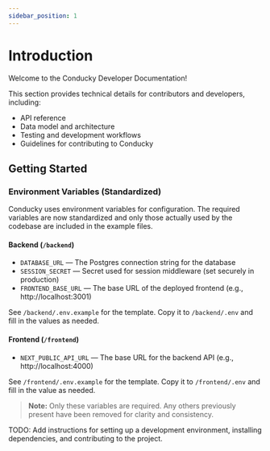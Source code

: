 ```yaml
---
sidebar_position: 1
---
```

# Introduction

Welcome to the Conducky Developer Documentation!

This section provides technical details for contributors and developers, including:

- API reference
- Data model and architecture
- Testing and development workflows
- Guidelines for contributing to Conducky

## Getting Started

### Environment Variables (Standardized)

Conducky uses environment variables for configuration. The required variables are now standardized and only those actually used by the codebase are included in the example files.

#### Backend (`/backend`)
- `DATABASE_URL` — The Postgres connection string for the database
- `SESSION_SECRET` — Secret used for session middleware (set securely in production)
- `FRONTEND_BASE_URL` — The base URL of the deployed frontend (e.g., http://localhost:3001)

See `/backend/.env.example` for the template. Copy it to `/backend/.env` and fill in the values as needed.

#### Frontend (`/frontend`)
- `NEXT_PUBLIC_API_URL` — The base URL for the backend API (e.g., http://localhost:4000)

See `/frontend/.env.example` for the template. Copy it to `/frontend/.env` and fill in the value as needed.

> **Note:** Only these variables are required. Any others previously present have been removed for clarity and consistency.

TODO: Add instructions for setting up a development environment, installing dependencies, and contributing to the project. 